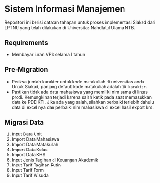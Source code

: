 # Sistem Informasi Manajemen

Repositori ini berisi catatan tahapan untuk proses implementasi Siakad dari LPTNU yang telah dilakukan di Universitas Nahdlatul Ulama NTB.


## Requirements

- Membayar iuran VPS selama 1 tahun

## Pre-Migration

- Periksa jumlah karakter untuk kode matakuliah di universitas anda. Untuk Siakad, panjang default kode matakuliah adalah `10 karakter`.
- Pastikan tidak ada data mahasiswa yang memiliki nim sama di lintas prodi. Kemungkinan terjadi karena salah ketik pada saat memasukkan data ke PDDIKTI. Jika ada yang salah, silahkan perbaiki terlebih dahulu data di excel nya dan perbaiki nim mahasiswa di excel hasil export krs.


## Migrasi Data

1. Input Data Unit
2. Import Data Mahasiswa
3. Import Data Matakuliah
4. Import Data Kelas
5. Import Data KHS
6. Input Jenis Tagihan di Keuangan Akademik
7. Input Tarif Tagihan Rutin
8. Input Tarif Form
9. Input Tarif Wisuda
